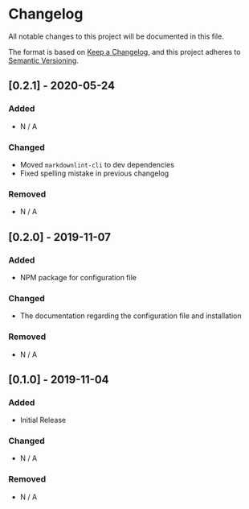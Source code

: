 # Changelog

All notable changes to this project will be documented in this file.

The format is based on [Keep a Changelog](https://keepachangelog.com/en/1.0.0/), and this project
adheres to [Semantic Versioning](https://semver.org/spec/v2.0.0.html).

## [0.2.1] - 2020-05-24

### Added

- N / A

### Changed

- Moved `markdownlint-cli` to dev dependencies
- Fixed spelling mistake in previous changelog

### Removed

- N / A

## [0.2.0] - 2019-11-07

### Added

- NPM package for configuration file

### Changed

- The documentation regarding the configuration file and installation

### Removed

- N / A

## [0.1.0] - 2019-11-04

### Added

- Initial Release

### Changed

- N / A

### Removed

- N / A
